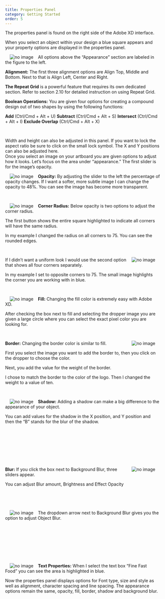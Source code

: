 ```yaml
---
title: Properties Panel
category: Getting Started
order: 5
---
```


The properties panel is found on the right side of the Adobe XD interface.

When you select an object within your design a blue square appears and your property options are displayed in the properties panel.

<img style="padding: 0px 15px; float: left" src="https://iwilfried.github.io/Adobe-XD-eBook/images/XD-Property-Panel-01.png" alt="no image" />All options above the “Appearance” section are labeled in the figure to the left.


**Alignment:** The first three alignment options are Align Top, Middle and Bottom. Next to that is Align Left, Center and Right.

**The Repeat Grid** is a powerful feature that requires its own dedicated section. Refer to section 2.10 for detailed instruction on using Repeat Grid.

**Boolean Operations:** You are given four options for creating a compound design out of two shapes by using the following functions:


**Add** (Ctrl/Cmd + Alt + U)
**Subtract** (Ctrl/Cmd + Alt + S)
**Intersect** (Ctrl/Cmd + Alt + I)
**Exclude Overlap** (Ctrl/Cmd + Alt + X)  

&nbsp;  

Width and height can also be adjusted in this panel. If you want to lock the aspect ratio be sure to click on the small lock symbol. The X and Y positions can also be adjusted here.  
Once you select an image on your artboard you are given options to adjust how it looks. Let’s focus on the area under “appearance.” The first slider is for the image’s opacity. 


<img style="padding: 0px 15px; float: left" src="https://iwilfried.github.io/Adobe-XD-eBook/images/XD-Property-Panel-02.png" alt="no image" />**Opacity:** By adjusting the slider to the left the percentage of opacity changes.
If I want a softer, more subtle image I can change the opacity to 48%. 
You can see the image has become more transparent.  

&nbsp;  

<img style="padding: 0px 15px; float: left" src="https://iwilfried.github.io/Adobe-XD-eBook/images/XD-Property-Panel-03.png" alt="no image" />**Corner Radius:** Below opacity is two options to adjust the corner radius. 

The first button shows the entire square highlighted to indicate all corners will have the same radius.

In my example I changed the radius on all corners to 75. You can see the rounded edges.  

&nbsp;  

<img style="padding: 0px 15px; float: right" src="https://iwilfried.github.io/Adobe-XD-eBook/images/XD-Property-Panel-04.png" alt="no image" />

If I didn’t want a uniform look I would use the second option that shows all four corners separately. 

In my example I set to opposite corners to 75. The small image highlights the corner you are working with in blue.

&nbsp;  

<img style="padding: 0px 15px; float: left" src="https://iwilfried.github.io/Adobe-XD-eBook/images/XD-Property-Panel-05.png" alt="no image" />**Fill:** Changing the fill color is extremely easy with Adobe XD. 

After checking the box next to fill and selecting the dropper image you are given a large circle where you can select the exact pixel color you are looking for.

&nbsp;  

<img style="padding: 0px 15px; float: right" src="https://iwilfried.github.io/Adobe-XD-eBook/images/XD-Property-Panel-07.png" alt="no image" />**Border:** Changing the border color is similar to fill. 

First you select the image you want to add the border to, then you click on the dropper to choose the color.

Next, you add the value for the weight of the border.

I chose to match the border to the color of the logo. Then I changed the weight to a value of ten.

&nbsp;  

<img style="padding: 0px 15px; float: left" src="https://iwilfried.github.io/Adobe-XD-eBook/images/XD-Property-Panel-08.png" alt="no image" />**Shadow:** Adding a shadow can make a big difference to the appearance of your object.

You can add values for the shadow in the X position, and Y position and then the “B” stands for the blur of the shadow.

&nbsp;  

&nbsp;  

&nbsp;  

&nbsp;  

<img style="padding: 0px 15px; float: right" src="https://iwilfried.github.io/Adobe-XD-eBook/images/XD-Property-Panel-10.png" alt="no image" />**Blur:** If you click the box next to Background Blur, three sliders appear.

You can adjust Blur amount, Brightness and Effect Opacity

&nbsp;  

&nbsp;  

<img style="padding: 0px 15px; float: left" src="https://iwilfried.github.io/Adobe-XD-eBook/images/XD-Property-Panel-09.png" alt="no image" />The dropdown arrow next to Background Blur gives you the option to adjust Object Blur.

 
&nbsp;  

&nbsp;  

&nbsp;  

&nbsp;  

 
<img style="padding: 0px 15px; float: left" src="https://iwilfried.github.io/Adobe-XD-eBook/images/XD-Property-Panel-11.png" alt="no image" />**Text Properties:** When I select the text box  “Fine Fast Food”  you can see the area is highlighted in blue. 



Now the properties panel displays options for Font type, size and style as well as alignment, character spacing and line spacing.
The appearance options remain the same, opacity, fill, border, shadow and background blur.
 
 
 





